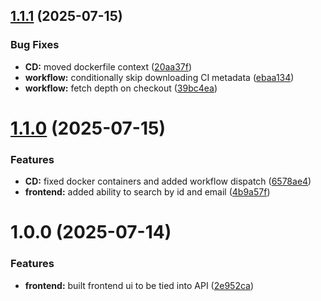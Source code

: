 ## [1.1.1](https://github.com/johnseth97/IT299/compare/v1.1.0...v1.1.1) (2025-07-15)


### Bug Fixes

* **CD:** moved dockerfile context ([20aa37f](https://github.com/johnseth97/IT299/commit/20aa37f928ac899c14f2192f2c09729a6084bf17))
* **workflow:** conditionally skip downloading CI metadata ([ebaa134](https://github.com/johnseth97/IT299/commit/ebaa1342eabb1e9f399e55ee067ef194798f7e82))
* **workflow:** fetch depth on checkout ([39bc4ea](https://github.com/johnseth97/IT299/commit/39bc4ea34a46ec97418d0fb0012c58c6833dc468))

# [1.1.0](https://github.com/johnseth97/IT299/compare/v1.0.0...v1.1.0) (2025-07-15)


### Features

* **CD:** fixed docker containers and added workflow dispatch ([6578ae4](https://github.com/johnseth97/IT299/commit/6578ae4859ddfe69f095e99ab3ebe6742b7f5ea5))
* **frontend:** added ability to search by id and email ([4b9a57f](https://github.com/johnseth97/IT299/commit/4b9a57fddbb773f56cbe35865637a577fcde2513))

# 1.0.0 (2025-07-14)

### Features

* **frontend:** built frontend ui to be tied into API ([2e952ca](https://github.com/johnseth97/IT299/commit/2e952ca76a61452f1eb15cdffc5ec4d76c45e710))
